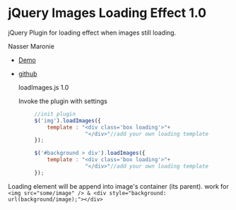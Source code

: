 # jQuery Images Loading Effect 1.0
jQuery Plugin for loading effect when images still loading.

Nasser Maronie
* [Demo](http://codepen.io/nassermaronie/pen/RGVWYY)
* [github](https://github.com/firstpersoncode/jquery-images-loading-effect)


  loadImages.js 1.0
  
  Invoke the plugin with settings
   ```javascript
     	//init plugin
     	$('img').loadImages({
     		template : "<div class='box loading'>"+
     		    		"</div>"//add your own loading template
     	});

       	$('#background > div').loadImages({
     		template : "<div class='box loading'>"+
     		    		"</div>"//add your own loading template
     	});
  ```

 Loading element will be append into image's container (its parent).
 work for ```<img src="some/image" /> & <div style="background: url(background/image);"></div>```


